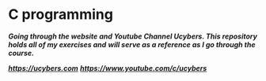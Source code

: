 # **C programming**
***Going through the website and Youtube Channel __Ucybers__. This repository holds all of my exercises and***
***will serve as a reference as I go through the course.***

***https://ucybers.com***
***https://www.youtube.com/c/ucybers***
